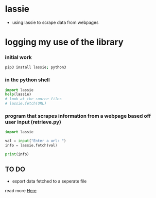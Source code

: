 # lassie
- using lassie to scrape data from webpages

# logging my use of the library

### initial work

```bash
pip3 install lassie; python3
```
### in the python shell

```python
import lassie
help(lassie)
# look at the source files
# lassie.fetch(URL)
```

### program that scrapes information from a webpage based off user input (retrieve.py)
```python
import lassie

val = input("Enter a url: ")
info = lassie.fetch(val)

print(info)

```
## TO DO
- export data fetched to a seperate file

read more [Here](https://lassie.readthedocs.io/en/latest/?ref=morioh.com&utm_source=morioh.com)
